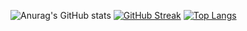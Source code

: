 ![Anurag's GitHub stats](https://github-readme-stats.vercel.app/api?username=FlavioCaruso&count_private=true&theme=dracula)
[![GitHub Streak](http://github-readme-streak-stats.herokuapp.com?user=FlavioCaruso&theme=dracula&background=000000)](https://git.io/streak-stats)
[![Top Langs](https://github-readme-stats.vercel.app/api/top-langs/?username=FlavioCaruso&layout=compact&count_private=true&theme=dracula&langs_count=8)](https://github.com/anuraghazra/github-readme-stats)


<!--
**FlavioCaruso/FlavioCaruso** is a ✨ _special_ ✨ repository because its `README.md` (this file) appears on your GitHub profile.

Here are some ideas to get you started:

- 🔭 I’m currently working on ...
- 🌱 I’m currently learning ...
- 👯 I’m looking to collaborate on ...
- 🤔 I’m looking for help with ...
- 💬 Ask me about ...
- 📫 How to reach me: ...
- 😄 Pronouns: ...
- ⚡ Fun fact: ...
-->
